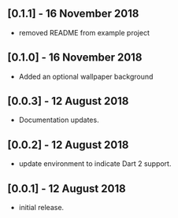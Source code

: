 ## [0.1.1] - 16 November 2018

* removed README from example project

## [0.1.0] - 16 November 2018

* Added an optional wallpaper background

## [0.0.3] -   12 August 2018

* Documentation updates.

## [0.0.2] -   12 August 2018

* update environment to indicate Dart 2 support.

## [0.0.1] -   12 August 2018

* initial release.
